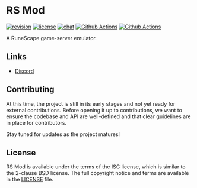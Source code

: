 # RS Mod
[![revision][rev-badge]][patch] [![license][license-badge]][isc] [![chat][discord-badge]][discord] [![Github Actions][core-ci-badge]][core-ci] [![Github Actions][nightly-ci-badge]][nightly-ci]

A RuneScape game-server emulator.

## Links
* [Discord][discord]

## Contributing
At this time, the project is still in its early stages and not yet ready for external contributions. Before opening it up to contributions, we want to ensure the codebase and API are well-defined and that clear guidelines are in place for contributors.

Stay tuned for updates as the project matures!

## License
RS Mod is available under the terms of the ISC license, which is similar to the 2-clause BSD license. The full copyright notice and terms are available in the [LICENSE][license] file.

[isc]: https://opensource.org/licenses/ISC
[license]: https://github.com/rsmod/rsmod/blob/main/LICENSE.md
[discord]: https://discord.gg/UznZnZR
[patch]: https://oldschool.runescape.wiki/w/Update:Araxxor_Tweaks_%26_Poll_82_Updates
[rev-badge]: https://img.shields.io/badge/revision-225-important
[license-badge]: https://img.shields.io/badge/license-ISC-informational
[discord-badge]: https://img.shields.io/discord/550024461626114053?color=%237289da&logo=discord
[core-ci]: https://github.com/rsmod/rsmod/actions/workflows/core-ci.yml
[core-ci-badge]: https://github.com/rsmod/rsmod/actions/workflows/core-ci.yml/badge.svg?branch=main
[nightly-ci]: https://github.com/rsmod/rsmod/actions/workflows/nightly-ci.yml
[nightly-ci-badge]: https://github.com/rsmod/rsmod/actions/workflows/nightly-ci.yml/badge.svg?branch=main
